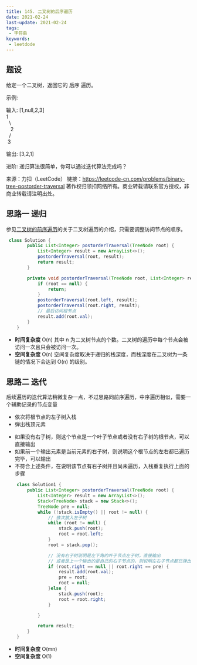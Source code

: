 ```yaml
---
title: 145. 二叉树的后序遍历
date: 2021-02-24
last-update: 2021-02-24
tags:
 - 字符串
keywords:
 - leetdode
---
```


## 题设
给定一个二叉树，返回它的 后序 遍历。

示例:

输入: [1,null,2,3]  
   1<br>
&nbsp;&nbsp;\\<br>
&nbsp;&nbsp;&nbsp;2<br>
&nbsp;&nbsp;/<br>
&nbsp;3 <br>

输出: [3,2,1]

进阶: 递归算法很简单，你可以通过迭代算法完成吗？

来源：力扣（LeetCode）
链接：https://leetcode-cn.com/problems/binary-tree-postorder-traversal
著作权归领扣网络所有。商业转载请联系官方授权，非商业转载请注明出处。

## 思路一 递归
参见[二叉树的前序遍历](144.%20二叉树的前序遍历.md)的关于二叉树遍历的介绍，只需要调整访问节点的顺序。

```java 
 class Solution {
        public List<Integer> postorderTraversal(TreeNode root) {
            List<Integer> result = new ArrayList<>();
            postorderTraversal(root, result);
            return result;
        }

        private void postorderTraversal(TreeNode root, List<Integer> result) {
            if (root == null) {
                return;
            }
            postorderTraversal(root.left, result);
            postorderTraversal(root.right, result);
            // 最后访问根节点
            result.add(root.val);
        }
    }
```

- **时间复杂度** O(n) 其中 n 为二叉树节点的个数。二叉树的遍历中每个节点会被访问一次且只会被访问一次。
- **空间复杂度** O(n)  空间复杂度取决于递归的栈深度，而栈深度在二叉树为一条链的情况下会达到 O(n) 的级别。
## 思路二 迭代

后续遍历的迭代算法稍微复杂一点，不过思路同前序遍历，中序遍历相似，需要一个辅助记录的节点变量

- 依次将根节点的左子树入栈
- 弹出栈顶元素
* 如果没有右子树，则这个节点是一个叶子节点或者没有右子树的根节点，可以直接输出
* 如果前一个输出元素是当前元素的右子树，则说明这个根节点的左右都已遍历完毕，可以输出
* 不符合上述条件，在说明该节点有右子树并且尚未遍历，入栈重复执行上面的步骤

```java 
    class Solution1 {
        public List<Integer> postorderTraversal(TreeNode root) {
            List<Integer> result = new ArrayList<>();
            Stack<TreeNode> stack = new Stack<>();
            TreeNode pre = null;
            while (!stack.isEmpty() || root != null) {
                // 依次放入左子树
                while (root != null) {
                    stack.push(root);
                    root = root.left;
                }
                root = stack.pop();

                // 没有右子树说明是左下角的叶子节点左子树，直接输出
                // 或者是上一个输出的是自己的右子节点的，则说明左右子节点都已弹出，可以直接输出
                if (root.right == null || root.right == pre) {
                    result.add(root.val);
                    pre = root;
                    root = null;
                }else {
                    stack.push(root);
                    root = root.right;
                }

            }

            return result;
        }
    }
```

- **时间复杂度** O(mn)
- **空间复杂度** O(1)
